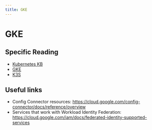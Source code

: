 ```yaml
---
title: GKE
---
```


# GKE

## Specific Reading

* [Kubernetes KB](../kb/index.md)
* [GKE](../gke/index.md)
* [K3S](../k3s/index.md)

## Useful links

* Config Connector resources: <https://cloud.google.com/config-connector/docs/reference/overview>
* Services that work with Workload Identity Federation: <https://cloud.google.com/iam/docs/federated-identity-supported-services>
